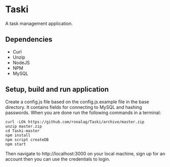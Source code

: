 # Taski

A task management application.

## Dependencies

* Curl
* Unzip
* NodeJS
* NPM
* MySQL

## Setup, build and run application

Create a config.js file based on the config.js.example file in the base directory. It contains fields for connecting to MySQL and hashing passwords. When you are done run the following commands in a terminal:

```
curl -LOk https://github.com/ronalag/Taski/archive/master.zip
unzip master.zip
cd Taski-master
npm install
npm script createDB
npm start
```

Then navigate to http://localhost:3000 on your local machine, sign up for an account then you can use the credentials to login.

